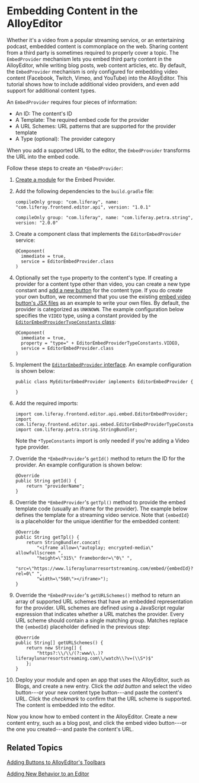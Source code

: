 # Embedding Content in the AlloyEditor [](id=embedding-content-in-the-alloy-editor)

Whether it's a video from a popular streaming service, or an entertaining 
podcast, embedded content is commonplace on the web. Sharing content from a 
third party is sometimes required to properly cover a topic. The `EmbedProvider` 
mechanism lets you embed third party content in the AlloyEditor, while writing 
blog posts, web content articles, etc. By default, the `EmbedProvider` mechanism 
is only configured for embedding video content 
(Facebook, Twitch, Vimeo, and YouTube) into the AlloyEditor. This tutorial shows 
how to include additional video providers, and even add support for additional 
content types. 

An `EmbedProvider` requires four pieces of information:

- An ID: The content's ID
- A Template: The required embed code for the provider
- A URL Schemes: URL patterns that are supported for the provider template
- A Type (optional): The provider category

When you add a supported URL to the editor, the `EmbedProvider` transforms the 
URL into the embed code. 

Follow these steps to create an `*EmbedProvider`:

1.  [Create a module](/develop/tutorials/-/knowledge_base/7-1/starting-module-development#creating-a-module) 
    for the Embed Provider.

2.  Add the following dependencies to the `build.gradle` file:

        compileOnly group: "com.liferay", name:
        "com.liferay.frontend.editor.api", version: "1.0.1"

        compileOnly group: "com.liferay", name: "com.liferay.petra.string",
        version: "2.0.0"

3.  Create a component class that implements the `EditorEmbedProvider` service:

        @Component(
          immediate = true,
          service = EditorEmbedProvider.class
        )

4.  Optionally set the `type` property to the content's type. If creating a 
    provider for a content type other than video, you can create a new type 
    constant and 
    [add a new button](/develop/tutorials/-/knowledge_base/7-1/creating-and-contributing-new-buttons-to-alloyeditor) 
    for the content type. If you do create your own button, we recommend that 
    you use the existing 
    [embed video button's JSX files](https://github.com/liferay/liferay-portal/tree/7.1.x/modules/apps/frontend-editor/frontend-editor-alloyeditor-web/src/main/resources/META-INF/resources/js/extras/buttons/embed) 
    as an example to write your own files. By default, the provider is 
    categorized as `UNKNOWN`. The example configuration below specifies the 
    `VIDEO` type, using a constant provided by the 
    [`EditorEmbedProviderTypeConstants` class](https://github.com/liferay/liferay-portal/blob/7.1.x/modules/apps/frontend-editor/frontend-editor-api/src/main/java/com/liferay/frontend/editor/api/embed/EditorEmbedProviderTypeConstants.java):

        @Component(
          immediate = true,
          property = "type=" + EditorEmbedProviderTypeConstants.VIDEO,
          service = EditorEmbedProvider.class
        )

5.  Implement the 
    [`EditorEmbedProvider` interface](https://github.com/liferay/liferay-portal/blob/7.1.x/modules/apps/frontend-editor/frontend-editor-api/src/main/java/com/liferay/frontend/editor/api/embed/EditorEmbedProvider.java). 
    An example configuration is shown below:

        public class MyEditorEmbedProvider implements EditorEmbedProvider {

        }

6.  Add the required imports:

        import com.liferay.frontend.editor.api.embed.EditorEmbedProvider;
        import com.liferay.frontend.editor.api.embed.EditorEmbedProviderTypeConstants;
        import com.liferay.petra.string.StringBundler;

    Note the `*TypeConstants` import is only needed if you're adding a Video 
    type provider. 

7.  Override the `*EmbedProvider`'s `getId()` method to return the ID for the 
    provider. An example configuration is shown below:

        @Override
        public String getId() {
        	return "providerName";
        }

8.  Override the `*EmbedProvider`'s `getTpl()` method to provide the embed 
    template code (usually an iframe for the provider). The example below 
    defines the template for a streaming video service. Note that `{embedId}` is 
    a placeholder for the unique identifier for the embedded content:

        @Override
        public String getTpl() {
        	return StringBundler.concat(
        		"<iframe allow=\"autoplay; encrypted-media\" allowfullscreen ",
        		"height=\"315\" frameborder=\"0\" ",
        		"src=\"https://www.liferaylunarresortstreaming.com/embed/{embedId}?rel=0\" ",
        		"width=\"560\"></iframe>");
        }

9.  Override the `*EmbedProvider`'s `getURLSchemes()` method to return an array 
    of supported URL schemes that have an embedded representation for the 
    provider. URL schemes are defined using a JavaScript regular expression that 
    indicates whether a URL matches the provider. Every URL scheme should 
    contain a single matching group. Matches replace the `{embedId}` placeholder 
    defined in the previous step:

        @Override
        public String[] getURLSchemes() {
        	return new String[] {
        		"https?:\\/\\/(?:www\\.)?liferaylunarresortstreaming.com\\/watch\\?v=(\\S*)$"
        	};
        }

10.  Deploy your module and open an app that uses the AlloyEditor, such as 
     Blogs, and create a new entry. Click the *add button* and select the video 
     button---or your new content type button---and paste the content's URL. 
     Click the *checkmark* to confirm that the URL scheme is supported. The 
     content is embedded into the editor. 

Now you know how to embed content in the AlloyEditor. Create a new content 
entry, such as a blog post, and click the embed video button---or the one you 
created---and paste the content's URL. 

## Related Topics [](id=related-topics)

[Adding Buttons to AlloyEditor's Toolbars](/develop/tutorials/-/knowledge_base/7-1/adding-buttons-to-alloyeditor-toolbars)

[Adding New Behavior to an Editor](/develop/tutorials/-/knowledge_base/7-1/adding-new-behavior-to-an-editor)
